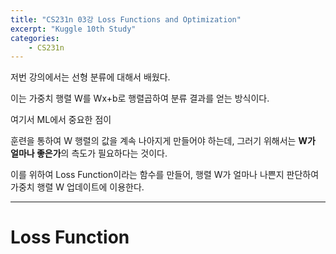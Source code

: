 ```yaml
---
title: "CS231n 03강 Loss Functions and Optimization"
excerpt: "Kuggle 10th Study"
categories:
    - CS231n
---
```






저번 강의에서는 선형 분류에 대해서 배웠다.

이는 가중치 행렬 W를 Wx+b로 행렬곱하여 분류 결과를 얻는 방식이다.



여기서 ML에서 중요한 점이

훈련을 통하여 W 행렬의 값을 계속 나아지게 만들어야 하는데, 그러기 위해서는 **W가 얼마나 좋은가**의 측도가 필요하다는 것이다.

이를 위하여 Loss Function이라는 함수를 만들어, 행렬 W가 얼마나 나쁜지 판단하여 가중치 행렬 W 업데이트에 이용한다.



---



# Loss Function



